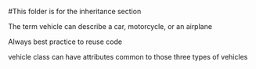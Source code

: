 #This folder is for the inheritance section

The term vehicle can describe a car, motorcycle, or an airplane

Always best practice to reuse code

vehicle class can have attributes common to those three types of vehicles

